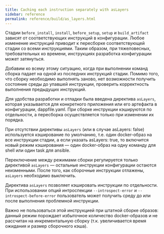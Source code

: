 ```yaml
---
title: Caching each instruction separately with asLayers
sidebar: reference
permalink: reference/build/as_layers.html
---
```


Стадии `before_install`, `install`, `before_setup`, `setup` и `build_artifact` зависят от соответствующих инструкций в конфигурации. Любое изменение инструкций приводит к пересборке соответствующей стадии со всеми инструкциями. Таким образом, при тяжеловесных, требовательных ко времени, инструкциях разработка конфигурации может затянуться.

Добавим ко всему этому ситуацию, когда при выполнении команд сборка падает на одной из последних инструкций стадии. Помимо того, что сборку необходимо выполнять заново, нет возможности получить состояние среды до упавшей инструкции, проверить корректность выполнения предыдущих инструкций.

Для удобства разработки и отладки была введена директива `asLayers`, которая указывается для конкретного приложения или его артефакта в конфигурации, dappfile.yaml. При сборке инструкции кэшируются по отдельности, а пересборка осуществляется только при изменении их порядка.

При отсутствии директивы `asLayers` (или в случае asLayers: false) используется кэширование по умолчанию, т.е. один docker-образ на все инструкции стадии, а если указать asLayers: true, то включится новый режим кэширования — один docker-образ на одну команду для shell или один task для ansible.

Переключение между режимами сборки регулируется только директивой `asLayers` — остальные инструкции конфигурации остаются неизменными. После того, как сборочные инструкции отлажены, `asLayers` необходимо выключить.

Директива `asLayers` позволяет кэшировать инструкции по отдельности. При использовании опций интроспекции `--introspect-error` и `--introspect-before-error` пользователь может получить среду до или после выполнения проблемной инструкции.

Важно не пользоваться этой инструкцией при штатной сборке образов: данный режим порождает избыточное количество docker-образов и не рассчитан на инкрементальную сборку (т.к. увеличивается время ожидания и размер сборочного кэша).

